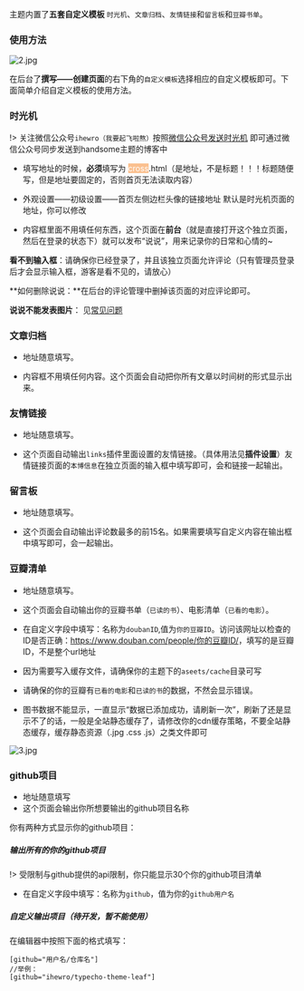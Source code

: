 主题内置了**五套自定义模板** `时光机`、`文章归档`、`友情链接`和`留言板`和`豆瓣书单`。

### 使用方法

 ![2.jpg][1]

在后台了**撰写——创建页面**的右下角的`自定义模板`选择相应的自定义模板即可。下面简单介绍自定义模板的使用方法。

### 时光机

!> 关注微信公众号`ihewro（我要起飞啦熬）`按照[微信公众号发送时光机](/wechat) 即可通过微信公众号同步发送到handsome主题的博客中

* 填写地址的时候，**必须**填写为 <span style="color: rgb(255, 255, 255); background-color: rgb(250, 192, 143);">cross</span>.html（是地址，不是标题！！！标题随便写，但是地址要固定的，否则首页无法读取内容）

* 外观设置——初级设置——首页左侧边栏头像的链接地址 默认是时光机页面的地址，你可以修改
* 内容框里面不用填任何东西，这个页面在**前台**（就是直接打开这个独立页面，然后在登录的状态下）就可以发布“说说”，用来记录你的日常和心情的~

**看不到输入框**：请确保你已经登录了，并且该独立页面允许评论（只有管理员登录后才会显示输入框，游客是看不见的，请放心）

**如何删除说说：**在后台的评论管理中删掉该页面的对应评论即可。

**说说不能发表图片**： 见[常见问题](common-problem?id=%e8%af%84%e8%ae%ba%e5%8c%ba%e4%b8%8d%e8%83%bd%e6%96%97%e5%9b%be%e4%b8%8d%e8%83%bd%e6%98%be%e7%a4%ba%e5%9b%be%e7%89%87%e8%af%b4%e8%af%b4%e4%b8%8d%e8%83%bd%e6%98%be%e7%a4%ba%e5%9b%be%e7%89%87)

### 文章归档

* 地址随意填写。

* 内容框不用填任何内容。这个页面会自动把你所有文章以时间树的形式显示出来。

### 友情链接

* 地址随意填写。

* 这个页面自动输出`links`插件里面设置的友情链接。（具体用法见**插件设置**）友情链接页面的`本博信息`在独立页面的输入框中填写即可，会和链接一起输出。

### 留言板

* 地址随意填写。

* 这个页面会自动输出评论数最多的前15名。如果需要填写自定义内容在输出框中填写即可，会一起输出。

### 豆瓣清单

* 地址随意填写。

* 这个页面会自动输出你的豆瓣书单（`已读的书`）、电影清单（`已看的电影`）。

* 在自定义字段中填写：名称为`doubanID`,值为`你的豆瓣ID`。访问该网址以检查的ID是否正确：<https://www.douban.com/people/你的豆瓣ID/>，填写的是豆瓣ID，不是整个url地址

* 因为需要写入缓存文件，请确保你的主题下的`aseets/cache`目录可写

* 请确保的你的豆瓣有`已看的电影`和`已读的书`的数据，不然会显示错误。

* 图书数据不能显示，一直显示“数据已添加成功，请刷新一次”，刷新了还是显示不了的话，一般是全站静态缓存了，请修改你的cdn缓存策略，不要全站静态缓存，缓存静态资源（.jpg  .css  .js）之类文件即可 

![3.jpg][2]

  [1]: https://www.ihewro.com/usr/uploads/2017/03/3674342886.jpg
  [2]: https://www.ihewro.com/usr/uploads/2017/03/2880093812.jpg


### github项目

* 地址随意填写
* 这个页面会输出你所想要输出的github项目名称

你有两种方式显示你的github项目：

##### 输出所有的你的github项目

!> 受限制与github提供的api限制，你只能显示30个你的github项目清单

* 在自定义字段中填写：名称为`github`，值为你的`github用户名`

##### 自定义输出项目（待开发，暂不能使用）

在编辑器中按照下面的格式填写：

```
[github="用户名/仓库名"] 
//举例：
[github="ihewro/typecho-theme-leaf"] 
```


